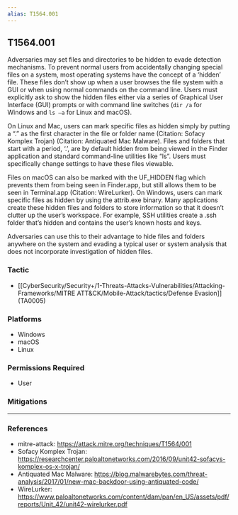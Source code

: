 ```yaml
---
alias: T1564.001
---
```


## T1564.001

Adversaries may set files and directories to be hidden to evade detection mechanisms. To prevent normal users from accidentally changing special files on a system, most operating systems have the concept of a ‘hidden’ file. These files don’t show up when a user browses the file system with a GUI or when using normal commands on the command line. Users must explicitly ask to show the hidden files either via a series of Graphical User Interface (GUI) prompts or with command line switches (<code>dir /a</code> for Windows and <code>ls –a</code> for Linux and macOS).

On Linux and Mac, users can mark specific files as hidden simply by putting a “.” as the first character in the file or folder name  (Citation: Sofacy Komplex Trojan) (Citation: Antiquated Mac Malware). Files and folders that start with a period, ‘.’, are by default hidden from being viewed in the Finder application and standard command-line utilities like “ls”. Users must specifically change settings to have these files viewable.

Files on macOS can also be marked with the UF_HIDDEN flag which prevents them from being seen in Finder.app, but still allows them to be seen in Terminal.app (Citation: WireLurker). On Windows, users can mark specific files as hidden by using the attrib.exe binary. Many applications create these hidden files and folders to store information so that it doesn’t clutter up the user’s workspace. For example, SSH utilities create a .ssh folder that’s hidden and contains the user’s known hosts and keys.

Adversaries can use this to their advantage to hide files and folders anywhere on the system and evading a typical user or system analysis that does not incorporate investigation of hidden files.


### Tactic
- [[CyberSecurity/Security+/1-Threats-Attacks-Vulnerabilities/Attacking-Frameworks/MITRE ATT&CK/Mobile-Attack/tactics/Defense Evasion]] (TA0005)

### Platforms
- Windows
- macOS
- Linux

### Permissions Required
- User

### Mitigations


---
### References

- mitre-attack: https://attack.mitre.org/techniques/T1564/001
- Sofacy Komplex Trojan: https://researchcenter.paloaltonetworks.com/2016/09/unit42-sofacys-komplex-os-x-trojan/
- Antiquated Mac Malware: https://blog.malwarebytes.com/threat-analysis/2017/01/new-mac-backdoor-using-antiquated-code/
- WireLurker: https://www.paloaltonetworks.com/content/dam/pan/en_US/assets/pdf/reports/Unit_42/unit42-wirelurker.pdf
